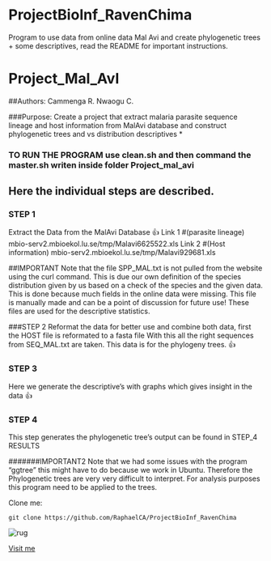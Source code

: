 # ProjectBioInf_RavenChima


Program to use data from online data Mal Avi and create phylogenetic trees + some descriptives, read the README for important instructions. 
# Project_Mal_AvI

##Authors: Cammenga R. Nwaogu C.

###Purpose: Create a project that extract malaria parasite sequence lineage and host information from MalAvi database and construct phylogenetic trees and vs distribution descriptives *

### TO RUN THE PROGRAM use clean.sh and then command the master.sh writen inside folder Project_mal_avi

## Here the individual steps are described. 
### STEP 1
Extract the Data from the MalAvi Database :thumbsup:
Link 1 #(parasite lineage) 
mbio-serv2.mbioekol.lu.se/tmp/Malavi6625522.xls
Link 2 #(Host information) 
mbio-serv2.mbioekol.lu.se/tmp/Malavi929681.xls

##IMPORTANT
Note that the file SPP_MAL.txt is not pulled from the website using the curl command.
This is due our own definition of the species distribution given by us based on a check of the species and the given data. This is done because much fields in the online data were missing. This file is manually made and can be a point of discussion for future use!
These files are used for the descriptive statistics.

###STEP 2
Reformat the data for better use and combine both data, first the HOST file is reformated to a fasta file With this all the right sequences from SEQ_MAL.txt are taken. This data is for the phylogeny trees. :thumbsup:

### STEP 3
Here we generate the descriptive’s with graphs which gives insight in the data :thumbsup:

### STEP 4
This step generates the phylogenetic tree’s output can be found in STEP_4 RESULTS

#######IMPORTANT2  Note that we had some issues with the program “ggtree” this might have to do because we work in Ubuntu. Therefore the Phylogenetic trees are very very difficult to interpret. For analysis purposes this program need to be applied to the trees.


Clone me: 
```
git clone https://github.com/RaphaelCA/ProjectBioInf_RavenChima
```

![rug](https://www.rug.nl/_definition/shared/images/logo--en.png)

[Visit me](https://github.com/RaphaelCA)
